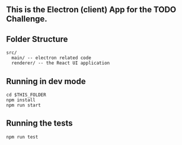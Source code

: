 ## This is the Electron (client) App for the TODO Challenge.

## Folder Structure

```
src/
  main/ -- electron related code
  renderer/ -- the React UI application
```

## Running in dev mode
```
cd $THIS_FOLDER
npm install
npm run start
```

## Running the tests
```
npm run test
```
